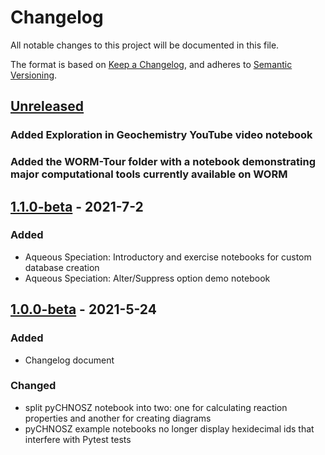 # Changelog

All notable changes to this project will be documented in this file.

The format is based on [Keep a Changelog](https://keepachangelog.com/en/1.0.0/),
and adheres to [Semantic Versioning](https://semver.org/spec/v2.0.0.html).

## [Unreleased]

### Added Exploration in Geochemistry YouTube video notebook

### Added the WORM-Tour folder with a notebook demonstrating major computational tools currently available on WORM

## [1.1.0-beta] - 2021-7-2

### Added

- Aqueous Speciation: Introductory and exercise notebooks for custom database creation 
- Aqueous Speciation: Alter/Suppress option demo notebook

## [1.0.0-beta] - 2021-5-24

### Added

- Changelog document

### Changed

- split pyCHNOSZ notebook into two: one for calculating reaction properties and another for creating diagrams
- pyCHNOSZ example notebooks no longer display hexidecimal ids that interfere with Pytest tests

[Unreleased]: https://gitlab.com/worm1/worm-library/-/compare/v1.1.0-beta...master
[1.1.0-beta]: https://gitlab.com/worm1/worm-library/-/compare/v1.0.0-beta...v1.1.0-beta
[1.0.0-beta]: https://gitlab.com/worm1/worm-library/-/compare/v0.9.0...v1.0.0-beta
